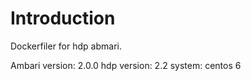 # Introduction

Dockerfiler for hdp abmari.

Ambari version: 2.0.0
hdp version: 2.2
system: centos 6
